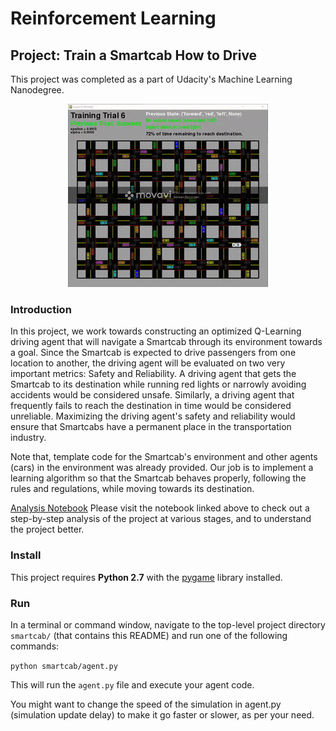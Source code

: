 # Reinforcement Learning
## Project: Train a Smartcab How to Drive

This project was completed as a part of Udacity's Machine Learning Nanodegree.
<p align="center">
  <img src="smartcab.gif" alt="smartcab" />
</p>


### Introduction

In this project, we work towards constructing an optimized Q-Learning driving agent that will navigate a Smartcab through its environment towards a goal. Since the Smartcab is expected to drive passengers from one location to another, the driving agent will be evaluated on two very important metrics: Safety and Reliability. A driving agent that gets the Smartcab to its destination while running red lights or narrowly avoiding accidents would be considered unsafe. Similarly, a driving agent that frequently fails to reach the destination in time would be considered unreliable. Maximizing the driving agent's safety and reliability would ensure that Smartcabs have a permanent place in the transportation industry.

Note that, template code for the Smartcab's environment and other agents (cars) in the environment was already provided. Our job is to implement a learning algorithm so that the Smartcab behaves properly, following the rules and regulations, while moving towards its destination.

[Analysis Notebook](https://github.com/sajal2692/Training-a-Smartcab-to-Drive/blob/master/smartcab.ipynb) 
Please visit the notebook linked above to check out a step-by-step analysis of the project at various stages, and to understand the project better.



### Install

This project requires **Python 2.7** with the [pygame](https://www.pygame.org/wiki/GettingStarted
) library installed.


### Run

In a terminal or command window, navigate to the top-level project directory `smartcab/` (that contains this README) and run one of the following commands:

```python smartcab/agent.py```  

This will run the `agent.py` file and execute your agent code.

You might want to change the speed of the simulation in agent.py (simulation update delay) to make it go faster or slower, as per your need.
